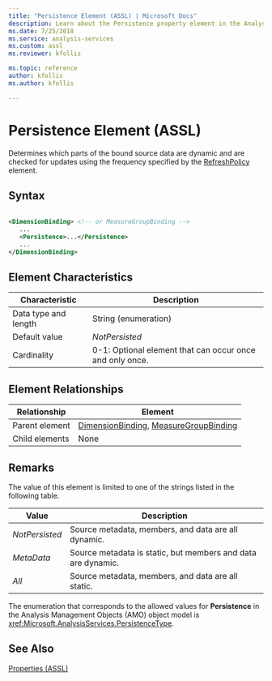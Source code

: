```yaml
---
title: "Persistence Element (ASSL) | Microsoft Docs"
description: Learn about the Persistence property element in the Analysis Services Scripting Language (ASSL) schema.
ms.date: 7/25/2018
ms.service: analysis-services
ms.custom: assl
ms.reviewer: kfollis

ms.topic: reference
author: kfollis
ms.author: kfollis

---
```

# Persistence Element (ASSL)

  Determines which parts of the bound source data are dynamic and are checked for updates using the frequency specified by the [RefreshPolicy](refreshpolicy-element-assl.md) element.  
  
## Syntax  
  
```xml  
  
<DimensionBinding> <!-- or MeasureGroupBinding -->  
   ...  
   <Persistence>...</Persistence>  
   ...  
</DimensionBinding>  
```  
  
## Element Characteristics  
  
|Characteristic|Description|  
|--------------------|-----------------|  
|Data type and length|String (enumeration)|  
|Default value|*NotPersisted*|  
|Cardinality|0-1: Optional element that can occur once and only once.|  
  
## Element Relationships  
  
|Relationship|Element|  
|------------------|-------------|  
|Parent element|[DimensionBinding](../data-type/dimensionbinding-data-type-assl.md), [MeasureGroupBinding](../data-type/measuregroupbinding-data-type-assl.md)|  
|Child elements|None|  
  
## Remarks  
 The value of this element is limited to one of the strings listed in the following table.  
  
|Value|Description|  
|-----------|-----------------|  
|*NotPersisted*|Source metadata, members, and data are all dynamic.|  
|*MetaData*|Source metadata is static, but members and data are dynamic.|  
|*All*|Source metadata, members, and data are all static.|  
  
 The enumeration that corresponds to the allowed values for **Persistence** in the Analysis Management Objects (AMO) object model is <xref:Microsoft.AnalysisServices.PersistenceType>.  
  
## See Also  
 [Properties &#40;ASSL&#41;](properties-assl.md)  
  
  

